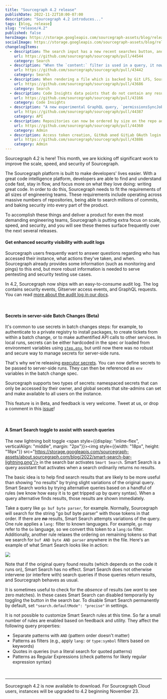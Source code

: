 ```yaml
---
title: "Sourcegraph 4.2 release"
publishDate: 2022-11-22T10:00-07:00
description: "Sourcegraph 4.2 introduces..."
tags: [blog, release]
slug: "release/4.2"
published: false
heroImage: https://storage.googleapis.com/sourcegraph-assets/blog/release-post/4.2/sourcegraph-4-2-hero.png
socialImage: https://storage.googleapis.com/sourcegraph-assets/blog/release-post/4.2/sourcegraph-4-2-hero.png
changelogItems:
  - description: The search input has a new recent searches button, and recent searches can be cycled via the up/down arrow keys for quick access to previous searches.
    url: https://github.com/sourcegraph/sourcegraph/pull/44544
    category: Search
  - description: "When the `content:` filter is used in a query, it now behaves more predictably and only saerches file contents. Previously, file contents, paths, and repos were searched. However, as before, if `type:` is also set, the `content:` filter will search for results of the specified `type:`."
    url: https://github.com/sourcegraph/sourcegraph/pull/43442
    category: Search
  - description: When rendering a file which is backed by Git LFS, Sourcegraph now displays a page that links directly to the file on the codehost. Previously we rendered the LFS pointer.
    url: https://github.com/sourcegraph/sourcegraph/pull/43686
    category: Search
  - description: Code Insights data points that do not contain any results will display zero instead of being omitted from the visualization for clarity. This only applies to insight data created after 4.2.
    url: https://github.com/sourcegraph/sourcegraph/pull/43166
    category: Code Insights
  - description: "A new experimental GraphQL query, `permissionsSyncJobs`, now lists the states of recently completed permissions sync jobs and the state of each provider to check that syncing is working as intended. The TTL of entries can be configured with `authz.syncJobsRecordsTTL`."
    url: https://github.com/sourcegraph/sourcegraph/pull/44387
    category: API
  - description: Repositories can now be ordered by size on the repo admin page to make it easy to find the largest synced repos.
    url: https://github.com/sourcegraph/sourcegraph/pull/44360
    category: Admin
  - description: Access token creation, GitHub aned GitLab OAuth login attempts, and OIDC login attempts are now part of the audit log.
    url: https://github.com/sourcegraph/sourcegraph/pull/43886
    category: Admin
---
```


Sourcegraph 4.2 is here! This month, we are kicking off significant work to improve the scale, speed, and security of Sourcegraph.

The Sourcegraph platform is built to make developers' lives easier. With a great code intelligence platform, developers are able to find and understand code fast, stay in flow, and focus more on what they love doing: writing great code. In order to do this, Sourcegraph needs to fit the requirements of all sizes of engineering teams. These requirements include operating across massive numbers of repositories, being able to search millions of commits, and baking security into every part of the product.

To accomplish these things and deliver a product for even the most demanding engineering teams, Sourcegraph is putting extra focus on scale, speed, and security, and you will see these themes surface frequently over the next several releases.

<Badge link="https://docs.sourcegraph.com/admin/audit_log#on-premises" text="Admin" color="violet" size="small" />

#### Get enhanced security visibility with audit logs

Sourcegraph users frequently want to answer questions regarding who has accessed their instance, what actions they've taken, and when. Sourcegraph already provides some information (such as monitoring and pings) to this end, but more robust information is needed to serve pentesting and security testing use cases.

In 4.2, Sourcegraph now ships with an easy-to-consume audit log. The log contains security events, Gitserver access events, and GraphQL requests. You can read [more about the audit log in our docs](https://docs.sourcegraph.com/admin/audit_log#on-premises).

<br />
<Badge link="/batch-changes" text="Batch Changes" color="blue" size="small" />

#### Secrets in server-side Batch Changes (Beta)

It's common to use secrets in batch changes steps: for example, to authenticate to a private registry to install packages, to create tickets from within a batch change, or to make authentified API calls to other services. In local runs, secrets can be either hardcoded in the spec or loaded from environment variables using [`step.env`](https://docs.sourcegraph.com/batch_changes/references/batch_spec_yaml_reference#steps-env), but until now there was no robust and secure way to manage secrets for server-side runs.

That's why we're releasing [executor secrets](https://docs.sourcegraph.com/admin/executor_secrets). You can now define secrets to be passed to server-side runs. They can then be referenced as `env` variables in the batch change spec.

Sourcegraph supports two types of secrets: namespaced secrets that can only be accessed by their owner, and global secets that site-admins can set and make available to all users on the instance. 

This feature is in Beta, and feedback is very welcome. Tweet at us, or drop a comment in this [issue](https://github.com/sourcegraph/sourcegraph/issues/44597)!

<br />
<Badge link="/code-search" text="Code Search" color="cerise" size="small" />

#### A Smart Search toggle to assist with search queries

The new lightning bolt toggle <span style={{display: "inline-flex", verticalAlign: "middle", margin: "2px"}}><img style={{width: "18px", height: "18px"}} src="https://storage.googleapis.com/sourcegraph-assets/about.sourcegraph.com/blog/2022/smart-search-bar-lightning.png"/></span> in the search bar activates `Smart Search`. Smart Search is a query assistant that activates when a search ordinarily returns no results. 

The basic idea is to help find search results that are likely to be more useful than showing "no results" by trying slight variations of the original query. Smart Search works by trying alternative queries based on a handful of rules (we know how easy it is to get tripped up by query syntax). When a query alternative finds results, those results are shown immediately.

Take a query like `go buf byte parser`, for example. Normally, Sourcegraph will search for the string "go buf byte parser" with those tokens in that order. If there are **_no_** results, Smart Search attempts variations of the query. One rule applies a `lang:` filter to known languages. For example, `go` may refer to the `Go` language, so we convert this token to a `lang:Go` filter. Additionally, another rule relaxes the ordering on remaining tokens so that we search for `buf AND byte AND parser` anywhere in the file. Here's an example of what Smart Search looks like in action:

<img src="https://storage.googleapis.com/sourcegraph-assets/about.sourcegraph.com/blog/2022/smart-search-example.png"/>

Note that if the original query found results (which depends on the code it runs on), Smart Search has no effect. Smart Search does not otherwise intervene (or interfere with) search queries if those queries return results, and Sourcegraph behaves as usual. 

It is sometimes useful to check for the _absence_ of results (we _want_ to see zero matches). In these cases Smart Search can disabled temporarily by toggling the button in the search bar. To disable Smart Search permanently by default, set `"search.defaultMode": "precise"` in settings.

It is not possible to customize Smart Search rules at this time. So far a small number of rules are enabled based on feedback and utility. They affect the following query properties:

- Separate patterns with `AND` (pattern order doesn't matter)
- Patterns as filters (e.g., apply `lang:` or `type:symbol`  filters based on keywords)
- Quotes in queries (run a literal search for quoted patterns)
- Patterns as Regular Expressions (check patterns for likely regular expression syntax)

<br />
<hr/>
Sourcegraph 4.2 is now available to download. For Sourcegraph Cloud users, instances will be upgraded to 4.2 beginning November 23.
